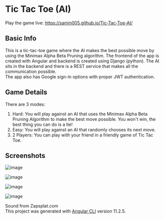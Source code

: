 # Tic Tac Toe (AI)

Play the game live: <a href="https://samin005.github.io/Tic-Tac-Toe-AI/" target="_blank">https://samin005.github.io/Tic-Tac-Toe-AI/</a>  

## Basic Info

This is a tic-tac-toe game where the AI makes the best possible move by using the Minimax Alpha Beta Pruning algorithm. The frontend of the app is created with Angular and backend is created using Django (python). The AI sits in the backend and there is a REST service that makes all the communication possible.  
The app also has Google sign-in options with proper JWT authentication.

## Game Details

 There are 3 modes:  
 1. Hard: You will play against an AI that uses the Minimax Alpha Beta Pruning Algorithm to make the best move possible. You won\'t win, the best thing you can do is a tie!  
 2. Easy: You will play against an AI that randomly chooses its next move.
 3. 2 Players: You can play with your friend in a friendly game of Tic Tac Toe.  

## Screenshots

![image](https://user-images.githubusercontent.com/34473594/112763630-14adf080-9027-11eb-9fae-69a19c644aab.png)  

![image](https://user-images.githubusercontent.com/34473594/112763700-5b9be600-9027-11eb-9ff1-28b940627e1a.png)  

![image](https://user-images.githubusercontent.com/34473594/112763740-8d14b180-9027-11eb-83ad-c8e81d6ceb41.png)  

![image](https://user-images.githubusercontent.com/34473594/112763791-ca793f00-9027-11eb-9a62-02a078e9c190.png)  

Sound from Zapsplat.com  
This project was generated with [Angular CLI](https://github.com/angular/angular-cli) version 11.2.5.
